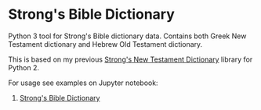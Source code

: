 Strong's Bible Dictionary
=========================

Python 3 tool for Strong's Bible dictionary data. Contains both Greek New Testament dictionary and Hebrew Old Testament dictionary.

This is based on my previous [Strong's New Testament Dictionary](https://github.com/markomanninen/strongs) library for Python 2.

For usage see examples on Jupyter notebook:

1. [Strong's Bible Dictionary](http://nbviewer.jupyter.org/github/markomanninen/strongs3/blob/master/Strong's%20Bible%20Dictionary.ipynb)
